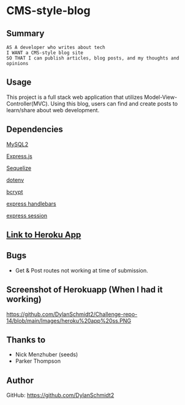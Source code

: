 # CMS-style-blog

## Summary
```
AS A developer who writes about tech
I WANT a CMS-style blog site
SO THAT I can publish articles, blog posts, and my thoughts and opinions
```
## Usage
This project is a full stack web application that utilizes Model-View-Controller(MVC). Using this blog, users can find and create posts to learn/share about web development.
## Dependencies
[MySQL2](https://www.npmjs.com/package/mysql2/)

[Express.js](https://www.npmjs.com/package/express/)

[Sequelize](https://www.npmjs.com/package/sequelize/)

[dotenv](https://www.npmjs.com/package/dotenv/)

[bcrypt](https://www.npmjs.com/package/bcrypt/)

[express handlebars](https://www.npmjs.com/package/express-handlebars/)

[express session](https://www.npmjs.com/package/express-session/)

## [Link to Heroku App](https://CMS-style-blog.herokuapp.com/)

## Bugs

 * Get & Post routes not working at time of submission.
## Screenshot of Herokuapp (When I had it working)

https://github.com/DylanSchmidt2/Challenge-repo-14/blob/main/Images/heroku%20app%20ss.PNG
## Thanks to
* Nick Menzhuber (seeds)
* Parker Thompson
## Author
GitHub: https://github.com/DylanSchmidt2
